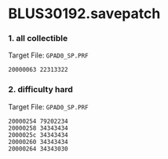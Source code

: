 # BLUS30192.savepatch

### 1. all collectible

Target File: `GPAD0_SP.PRF`

```
20000063 22313322
```

### 2. difficulty hard

Target File: `GPAD0_SP.PRF`

```
20000254 79202234
20000258 34343434
2000025c 34343434
20000260 34343434
20000264 34343030
```

